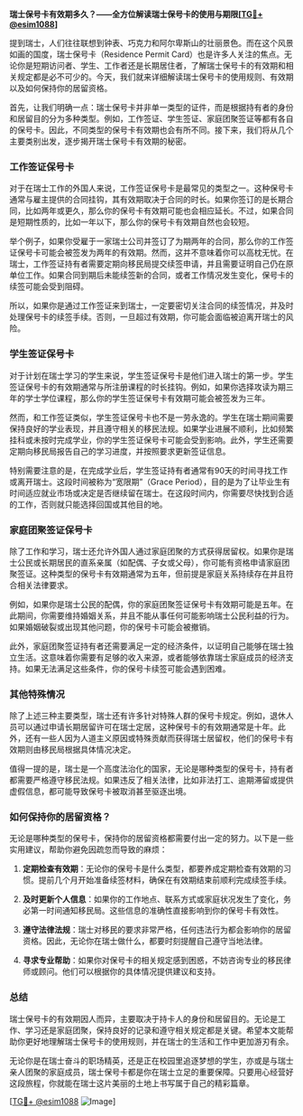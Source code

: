 **瑞士保号卡有效期多久？——全方位解读瑞士保号卡的使用与期限[[TG💪+ @esim1088](https://t.me/s/esim1088)]**

提到瑞士，人们往往联想到钟表、巧克力和阿尔卑斯山的壮丽景色。而在这个风景如画的国度，瑞士保号卡（Residence Permit Card）也是许多人关注的焦点。无论你是短期访问者、学生、工作者还是长期居住者，了解瑞士保号卡的有效期和相关规定都是必不可少的。今天，我们就来详细解读瑞士保号卡的使用规则、有效期以及如何保持你的居留资格。

首先，让我们明确一点：瑞士保号卡并非单一类型的证件，而是根据持有者的身份和居留目的分为多种类型。例如，工作签证、学生签证、家庭团聚签证等都有各自的保号卡。因此，不同类型的保号卡有效期也会有所不同。接下来，我们将从几个主要类别出发，逐步揭开瑞士保号卡有效期的秘密。

### 工作签证保号卡

对于在瑞士工作的外国人来说，工作签证保号卡是最常见的类型之一。这种保号卡通常与雇主提供的合同挂钩，其有效期取决于合同的时长。如果你签订的是长期合同，比如两年或更久，那么你的保号卡有效期可能也会相应延长。不过，如果合同是短期性质的，比如一年以下，那么你的保号卡有效期自然也会较短。

举个例子，如果你受雇于一家瑞士公司并签订了为期两年的合同，那么你的工作签证保号卡可能会被签发为两年的有效期。然而，这并不意味着你可以高枕无忧。在瑞士，工作签证持有者需要定期向移民局提交续签申请，并且需要证明自己仍在原单位工作。如果合同到期后未能续签新的合同，或者工作情况发生变化，保号卡的续签可能会受到阻碍。

所以，如果你是通过工作签证来到瑞士，一定要密切关注合同的续签情况，并及时处理保号卡的续签手续。否则，一旦超过有效期，你可能会面临被迫离开瑞士的风险。

### 学生签证保号卡

对于计划在瑞士学习的学生来说，学生签证保号卡是他们进入瑞士的第一步。学生签证保号卡的有效期通常与所注册课程的时长挂钩。例如，如果你选择攻读为期三年的学士学位课程，那么你的学生签证保号卡有效期可能会被签发为三年。

然而，和工作签证类似，学生签证保号卡也不是一劳永逸的。学生在瑞士期间需要保持良好的学业表现，并且遵守相关的移民法规。如果学业进展不顺利，比如频繁挂科或未按时完成学业，你的学生签证保号卡可能会受到影响。此外，学生还需要定期向移民局报告自己的学习进度，并按照要求更新签证信息。

特别需要注意的是，在完成学业后，学生签证持有者通常有90天的时间寻找工作或离开瑞士。这段时间被称为“宽限期”（Grace Period），目的是为了让毕业生有时间适应就业市场或决定是否继续留在瑞士。在这段时间内，你需要尽快找到合适的工作，否则就只能选择回国或其他目的地。

### 家庭团聚签证保号卡

除了工作和学习，瑞士还允许外国人通过家庭团聚的方式获得居留权。如果你是瑞士公民或长期居民的直系亲属（如配偶、子女或父母），你可能有资格申请家庭团聚签证。这种类型的保号卡有效期通常为五年，但前提是家庭关系持续存在并且符合相关法律要求。

例如，如果你是瑞士公民的配偶，你的家庭团聚签证保号卡有效期可能是五年。在此期间，你需要维持婚姻关系，并且不能从事任何可能影响瑞士公民利益的行为。如果婚姻破裂或出现其他问题，你的保号卡可能会被撤销。

此外，家庭团聚签证持有者还需要满足一定的经济条件，以证明自己能够在瑞士独立生活。这意味着你需要有足够的收入来源，或者能够依靠瑞士家庭成员的经济支持。如果无法满足这些条件，你的保号卡续签可能会遇到困难。

### 其他特殊情况

除了上述三种主要类型，瑞士还有许多针对特殊人群的保号卡规定。例如，退休人员可以通过申请长期居留许可在瑞士定居，这种保号卡的有效期通常是十年。此外，还有一些人因为人道主义原因或特殊贡献而获得瑞士居留权，他们的保号卡有效期则由移民局根据具体情况决定。

值得一提的是，瑞士是一个高度法治化的国家，无论是哪种类型的保号卡，持有者都需要严格遵守移民法规。如果违反了相关法律，比如非法打工、逾期滞留或提供虚假信息，都可能导致保号卡被取消甚至驱逐出境。

### 如何保持你的居留资格？

无论是哪种类型的保号卡，保持你的居留资格都需要付出一定的努力。以下是一些实用建议，帮助你避免因疏忽而导致的麻烦：

1. **定期检查有效期**：无论你的保号卡是什么类型，都要养成定期检查有效期的习惯。提前几个月开始准备续签材料，确保在有效期结束前顺利完成续签手续。
   
2. **及时更新个人信息**：如果你的工作地点、联系方式或家庭状况发生了变化，务必第一时间通知移民局。这些信息的准确性直接影响到你的保号卡有效性。

3. **遵守法律法规**：瑞士对移民的要求非常严格，任何违法行为都会影响你的居留资格。因此，无论你在瑞士做什么，都要时刻提醒自己遵守当地法律。

4. **寻求专业帮助**：如果你对保号卡的相关规定感到困惑，不妨咨询专业的移民律师或顾问。他们可以根据你的具体情况提供建议和支持。

### 总结

瑞士保号卡的有效期因人而异，主要取决于持卡人的身份和居留目的。无论是工作、学习还是家庭团聚，保持良好的记录和遵守相关规定都是关键。希望本文能帮助你更好地理解瑞士保号卡的使用规则，并在瑞士的生活和工作中更加游刃有余。

无论你是在瑞士奋斗的职场精英，还是正在校园里追逐梦想的学生，亦或是与瑞士亲人团聚的家庭成员，瑞士保号卡都是你在瑞士立足的重要保障。只要用心经营好这段旅程，你就能在瑞士这片美丽的土地上书写属于自己的精彩篇章。

[[TG💪+ @esim1088](https://t.me/s/esim1088) ![Image](https://i.postimg.cc/4NQfJmqS/Snipaste-2025-05-13-00-14-12.png)]